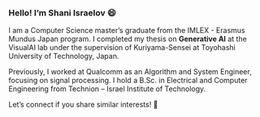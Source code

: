 ### Hello! I’m Shani Israelov 😄
I am a Computer Science master’s graduate from the IMLEX - Erasmus Mundus Japan program. I completed my thesis on **Generative AI** at the VisualAI lab under the supervision of Kuriyama-Sensei at Toyohashi University of Technology, Japan.

Previously, I worked at Qualcomm as an Algorithm and System Engineer, focusing on signal processing. I hold a B.Sc. in Electrical and Computer Engineering from Technion – Israel Institute of Technology.

Let’s connect if you share similar interests! 👯

<!--
**shani1610/shani1610** is a ✨ _special_ ✨ repository because its `README.md` (this file) appears on your GitHub profile.

Here are some ideas to get you started:

- 🔭 I’m currently working on ...
- 🌱 I’m currently learning ...
- 👯 I’m looking to collaborate on ...
- 🤔 I’m looking for help with ...
- 💬 Ask me about ...
- 📫 How to reach me: ...
- 😄 Pronouns: ...
- ⚡ Fun fact: ...
-->
